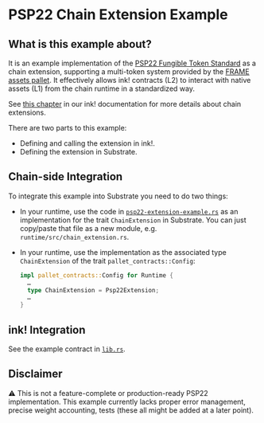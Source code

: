 # PSP22 Chain Extension Example

## What is this example about?

It is an example implementation of the
[PSP22 Fungible Token Standard](https://github.com/w3f/PSPs/blob/master/PSPs/psp-22.md)
as a chain extension, supporting a multi-token system provided by the
[FRAME assets pallet](https://docs.substrate.io/rustdocs/latest/pallet_assets/index.html).
It effectively allows ink! contracts (L2) to interact with native assets (L1) from the
chain runtime in a standardized way.

See [this chapter](https://use-ink.github.io/ink-docs/macros-attributes/chain-extension)
in our ink! documentation for more details about chain extensions.

There are two parts to this example:

* Defining and calling the extension in ink!.
* Defining the extension in Substrate.

## Chain-side Integration

To integrate this example into Substrate you need to do two things:

* In your runtime, use the code in
  [`psp22-extension-example.rs`](runtime/psp22-extension-example.rs)
  as an implementation for the trait `ChainExtension` in Substrate.
  You can just copy/paste that file as a new module, e.g. `runtime/src/chain_extension.rs`.

* In your runtime, use the implementation as the associated type `ChainExtension` of the
  trait `pallet_contracts::Config`:
  ```rust
  impl pallet_contracts::Config for Runtime {
    …
    type ChainExtension = Psp22Extension;
    …
  }
  ```

## ink! Integration

See the example contract in [`lib.rs`](lib.rs).

## Disclaimer

:warning: This is not a feature-complete or production-ready PSP22 implementation. This
example currently lacks proper error management, precise weight accounting, tests (these
all  might be added at a later point).
